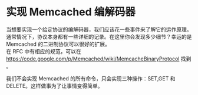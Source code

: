 实现 Memcached 编解码器
====


当想要实现一个给定协议的编解码器，我们应该花一些事件来了解它的运作原理。通常情况下，协议本身都有一些详细的记录。在这里你会发现多少细节？幸运的是 Memcached 的二进制协议可以很好的扩展。     
在 RFC 中有相应的规范，可以在 <https://code.google.com/p/Memcached/wiki/MemcacheBinaryProtocol> 找到 。

我们不会实现 Memcached 的所有命令，只会实现三种操作：SET,GET 和 DELETE。这样做事为了让事情变得简单。

